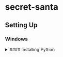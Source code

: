 # secret-santa

## Setting Up
### Windows
<details>
<summary>#### Installing Python</summary>
1. [Install](https://www.python.org/ftp/python/3.8.5/python-3.8.5-amd64.exe) python
2. Set up environment PATH, if not you will not be unable to run `py`/`python` 
    1. Right-click on 'This PC' > Properties > Advance System Settings > Environment Variables
    2. Under System Variable, Select PATH
    3. Click on Edit, enter location. Usually: `C:\Python38\`

> If you are using vscode, relaunch it
<details>
  
#### Installing Dependencies
1. Install pip requirements
```bash
> cd \Path\to\root-folder
> pip install -r requirements.txt
```
- - - -

## Usage
Change the value of the following variables 
MAIL_USERNAME = "your_email"
MAIL_PASSWORD = "your_password"

NAME = ["name1", "name2", "name3"]
EMAIL = ["fakeemail1", "fakeemail2", "fakeemail3"]

